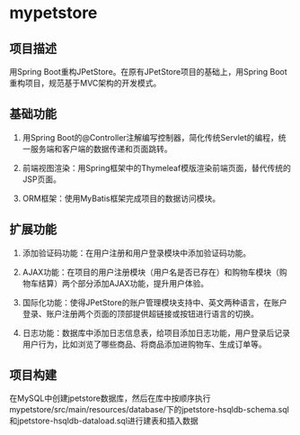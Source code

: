 # mypetstore

## 项目描述

用Spring Boot重构JPetStore。在原有JPetStore项目的基础上，用Spring Boot重构项目，规范基于MVC架构的开发模式。

## 基础功能

1. 用Spring Boot的@Controller注解编写控制器，简化传统Servlet的编程，统一服务端和客户端的数据传递和页面跳转。

2. 前端视图渲染：用Spring框架中的Thymeleaf模版渲染前端页面，替代传统的JSP页面。

3. ORM框架：使用MyBatis框架完成项目的数据访问模块。

## 扩展功能

1. 添加验证码功能：在用户注册和用户登录模块中添加验证码功能。

2. AJAX功能：在项目的用户注册模块（用户名是否已存在）和购物车模块（购物车结算）两个部分添加AJAX功能，提升用户体验。

3. 国际化功能：使得JPetStore的账户管理模块支持中、英文两种语言，在账户登录、账户注册两个页面的顶部提供超链接或按钮进行语言的切换。

4. 日志功能：数据库中添加日志信息表，给项目添加日志功能，用户登录后记录用户行为，比如浏览了哪些商品、将商品添加进购物车、生成订单等。

## 项目构建

在MySQL中创建jpetstore数据库，然后在库中按顺序执行mypetstore/src/main/resources/database/下的jpetstore-hsqldb-schema.sql和jpetstore-hsqldb-dataload.sql进行建表和插入数据